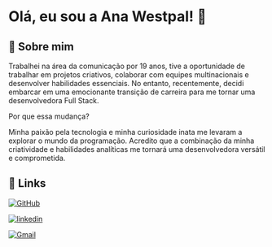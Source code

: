 # Olá, eu sou a Ana Westpal! 👋


## 🚀 Sobre mim

Trabalhei na área da comunicação por 19 anos, tive a oportunidade de trabalhar em projetos criativos, colaborar com equipes multinacionais e desenvolver habilidades essenciais. No entanto, recentemente, decidi embarcar em uma emocionante transição de carreira para me tornar uma desenvolvedora Full Stack.

Por que essa mudança?

Minha paixão pela tecnologia e minha curiosidade inata me levaram a explorar o mundo da programação. Acredito que a combinação da minha criatividade e habilidades analíticas me tornará uma desenvolvedora versátil e comprometida.


## 🔗 Links
[![GitHub](https://img.shields.io/badge/GitHub-ffffff?style=for-the-badge&logo=github&logoColor=000000)](https://github.com/anawesthpal)

[![linkedin](https://img.shields.io/badge/linkedin-0A66C2?style=for-the-badge&logo=linkedin&logoColor=white)](https://www.linkedin.com/)

[![Gmail](https://img.shields.io/badge/Gmail-FFFFFf?style=for-the-badge&logo=gmail&logoColor=)](mailto:anapaulapadilha@gmail.com)
